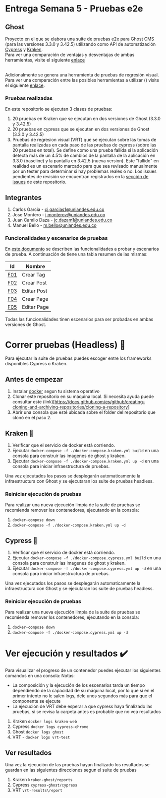 # Entrega Semana 5 - Pruebas e2e
## Ghost 
Proyecto en el que se elabora una suite de pruebas e2e para Ghost CMS (para las versiones 3.3.0 y 3.42.5) utilizando como API de automatización [Cypress](https://www.cypress.io/) y [Kraken](https://thesoftwaredesignlab.github.io/KrakenMobile/).
<br/>
Para ver una comparación de ventajas y desventajas de ambas herramientas, visite el siguiente [enlace](https://github.com/jmonterovalverdeMISO/MISO4103-EntregaSemana/wiki/Ventajas-y-desventajas---Cypress-y-Kraken)
<br/><br/>

Adicionalmente se genera una herramienta de pruebas de regresión visual. 
<br/>
Para ver una comparación entre las posibles herramientas a utilizar () visite el siguiente [enlace](https://github.com/jmonterovalverdeMISO/MISO4103-EntregaSemana/wiki/Ventajas-y-desventajas---Herramientas-VRT).

### Pruebas realizadas
En este repositorio se ejecutan 3 clases de pruebas:
1. 20 pruebas en Kraken que se ejecutan en dos versiones de Ghost (3.3.0 y 3.42.5)
2. 20 pruebas en cypress que se ejecutan en dos versiones de Ghost (3.3.0 y 3.42.5)
3. Pruebas de regresion visual (VRT) que se ejecutan sobre las tomas de pantalla realizadas en cada paso de las pruebas de cypress (sobre las 20 pruebas en total). Se define como una prueba fallida si la aplicación detecta más de un 4.5% de cambios de la pantalla de la aplicación en 3.3.0 (baseline) y la pantalla en 3.42.5 (nueva version). Este "fallido" en realidad es un escenario marcado para que sea revisado manualmente por un tester para determinar si hay problemas reales o no. Los issues pendientes de revisión se encuentran registrados en la [sección de issues](https://github.com/jmonterovalverdeMISO/MISO4103-EntregaSemana/issues) de este repositorio.

## Integrantes
1. Carlos Garcia - cj.garcias1@uniandes.edu.co
2. Jose Montero - j.monterov@uniandes.edu.co
3. Juan Camilo Daza - jc.dazam1@uniandes.edu.co
4. Manuel Bello - m.bello@uniandes.edu.co

### Funcionalidades y escenarios de pruebas
En [este documento](https://github.com/jmonterovalverdeMISO/MISO4103-EntregaSemana/wiki/Funcionalidades) se describen las funcionalidades a probar y escenarios de prueba. A continuación de tiene una tabla resumen de las mismas:

| Id | Nombre | 
| - | - | 
| [F01](https://github.com/jmonterovalverdeMISO/MISO4103-EntregaSemana/wiki/F01) | Crear Tag |
| [F02](https://github.com/jmonterovalverdeMISO/MISO4103-EntregaSemana/wiki/F02) | Crear Post | 
| [F03](F03) | Editar Post | 
| [F04](https://github.com/jmonterovalverdeMISO/MISO4103-EntregaSemana/wiki/F04) | Crear Page | 
| [F05](https://github.com/jmonterovalverdeMISO/MISO4103-EntregaSemana/wiki/F05) | Editar Page | 

Todas las funcionalidades tinen escenarios para ser probadas en ambas versiones de Ghost.



# Correr pruebas (Headless) :rocket:
Para ejecutar la suite de pruebas puedes escoger entre los frameworks disponibles Cypress o Kraken.

## Antes de empezar
1. Instalar [docker](https://www.docker.com/get-started) segun tu sistema operativo
2. Clonar este repositorio en su máquina local. Si necesita ayuda puede consultar este (link)[https://docs.github.com/es/github/creating-cloning-and-archiving-repositories/cloning-a-repository]
3. Abrir una consola que esté ubicada sobre el folder del repositorio que clonó en el paso 2.

## Kraken :octopus:
1. Verificar que el servicio de docker está corriendo.
2. Ejecutar `docker-compose -f ./docker-compose.kraken.yml build` en una consola para construir las imagenes de ghost y kraken. 
3. Ejecutar `docker-compose -f ./docker-compose.kraken.yml up -d` en una consola para iniciar infraestructura de pruebas.

Una vez ejecutados los pasos se desplegarán automaticamente la infraestructura con Ghost y se ejecutaran los suite de pruebas headless.

### Reiniciar ejecución de pruebas
Para realizar una nueva ejecución limpia de la suite de pruebas se recomienda remover los contenedores, ejecutando en la consola:

1. `docker-compose down`
2. `docker-compose -f ./docker-compose.kraken.yml up -d`

## Cypress :robot:
1. Verificar que el servicio de docker está corriendo.
2. Ejecutar `docker-compose -f ./docker-compose.cypress.yml build` en una consola para construir las imagenes de ghost y kraken. 
3. Ejecutar `docker-compose -f ./docker-compose.cypress.yml up -d` en una consola para iniciar infraestructura de pruebas.

Una vez ejecutados los pasos se desplegarán automaticamente la infraestructura con Ghost y se ejecutaran los suite de pruebas headless.

### Reiniciar ejecución de pruebas
Para realizar una nueva ejecución limpia de la suite de pruebas se recomienda remover los contenedores, ejecutando en la consola:

1. `docker-compose down`
2. `docker-compose -f ./docker-compose.cypress.yml up -d`



# Ver ejecución y resultados :heavy_check_mark:
Para visualizar el progreso de un contenedor puedes ejecutar los siguientes comandos en una consola:
Notas: 
- La composición y la ejecución de los escenarios tarda un tiempo dependiendo de la capacidad de su máquina local, por lo que si en el primer intento no le salen logs, dele unos segundos más para que el componente se ejecute
- La ejecución de VRT debe esperar a que cypress haya finalizado las pruebas, si se revisa la carpeta antes es probable que no vea resultados

1. Kraken `docker logs kraken-web`
2. Cypress `docker logs cypress-chrome`
3. Ghost `docker logs ghost`
4. VRT - `docker logs vrt-test`

## Ver resultados
Una vez la ejecución de las pruebas hayan finalizado los resultados se guardan en las siguientes direcciones segun el suite de pruebas

1. Kraken `kraken-ghost/reports`
2. Cypress `cypress-ghost/cypress`
3. VRT `vrt-results\report`
